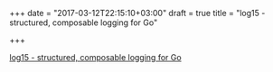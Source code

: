 +++
date = "2017-03-12T22:15:10+03:00"
draft = true
title = "log15 - structured, composable logging for Go"

+++

<p><a href="https://github.com/inconshreveable/log15">log15 - structured, composable logging for Go</a></p>
